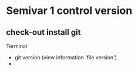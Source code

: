 # Semivar 1 control version

## check-out install git
Terminal
- git version (view information 'file version')
- 
